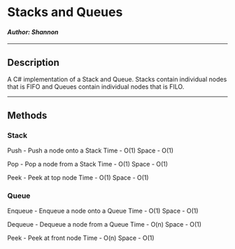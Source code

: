 # Stacks and Queues
#### *Author: Shannon*

------------------------------

## Description

A C# implementation of a Stack and Queue. Stacks contain individual nodes that is FIFO and Queues contain individual nodes that is FILO.

------------------------------

## Methods

### Stack

Push - Push a node onto a Stack
Time - O(1)
Space - O(1)

Pop - Pop a node from a Stack
Time - O(1)
Space - O(1)

Peek - Peek at top node
Time - O(1)
Space - O(1)


### Queue

Enqueue - Enqueue a node onto a Queue
Time - O(1)
Space - O(1)

Dequeue - Dequeue a node from a Queue
Time - O(n)
Space - O(1)

Peek - Peek at front node
Time - O(n)
Space - O(1)